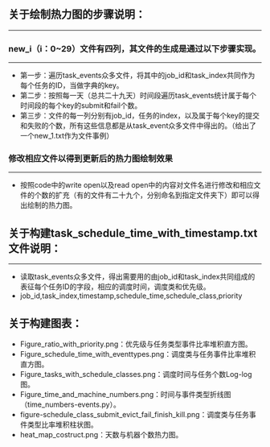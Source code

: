 ## 关于绘制热力图的步骤说明：
---
### new_i（i：0~29）文件有四列，其文件的生成是通过以下步骤实现。
---
*    第一步：遍历task_events众多文件，将其中的job_id和task_index共同作为每个任务的ID，当做字典的key。
*    第二步：按照每一天（总共二十九天）时间段遍历task_events统计属于每个时间段的每个key的submit和fail个数。
*    第三步：文件的每一列分别有job_id，任务的index，以及属于每个key的提交和失败的个数，所有这些信息都是从task_event众多文件中得出的。（给出了一个new_1.txt作为文件事例）

### 修改相应文件以得到更新后的热力图绘制效果
---
*    按照code中的write open以及read open中的内容对文件名进行修改和相应文件的个数的扩充（有的文件有二十九个，分别命名到指定文件夹下）即可以得出绘制的热力图。

## 关于构建task_schedule_time_with_timestamp.txt文件说明：
---
*    读取task_events众多文件，得出需要用的由job_id和task_index共同组成的表征每个任务ID的字段，相应的调度时间，调度类和优先级。
*    job_id,task_index,timestamp,schedule_time,schedule_class,priority

## 关于构建图表：
*    Figure_ratio_with_priority.png：优先级与任务类型事件比率堆积直方图。
*    Figure_schedule_time_with_eventtypes.png：调度类与任务事件比率堆积直方图。
*    Figure_tasks_with_schedule_classes.png：调度时间与任务个数Log-log图。
*    Figure_time_and_machine_numbers.png：时间与事件类型折线图（time_numbers-events.py）。
*    figure-schedule_class_submit_evict_fail_finish_kill.png：调度类与任务事件类型比率堆积柱状图。
*    heat_map_costruct.png：天数与机器个数热力图。


